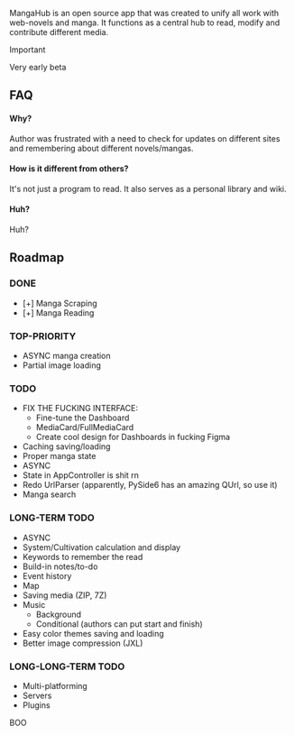 
MangaHub is an open source app that was created to unify all work with web-novels and manga. It functions as a central hub to read, modify and contribute different media.

> [!IMPORTANT]
> Very early beta

## FAQ

#### Why?

Author was frustrated with a need to check for updates on different sites and remembering about different novels/mangas.

#### How is it different from others?

It's not just a program to read. It also serves as a personal library and wiki.

#### Huh?

Huh?


## Roadmap

### DONE

- [+] Manga Scraping
- [+] Manga Reading

### TOP-PRIORITY
- ASYNC manga creation
- Partial image loading

### TODO
- FIX THE FUCKING INTERFACE:
    - Fine-tune the Dashboard
    - MediaCard/FullMediaCard
    - Create cool design for Dashboards in fucking Figma
- Caching saving/loading
- Proper manga state
- ASYNC
- State in AppController is shit rn
- Redo UrlParser (apparently, PySide6 has an amazing QUrl, so use it)
- Manga search

### LONG-TERM TODO
- ASYNC
- System/Cultivation calculation and display
- Keywords to remember the read
- Build-in notes/to-do
- Event history
- Map
- Saving media (ZIP, 7Z)
- Music
    - Background
    - Conditional (authors can put start and finish)
- Easy color themes saving and loading
- Better image compression (JXL)

### LONG-LONG-TERM TODO
- Multi-platforming
- Servers
- Plugins

BOO